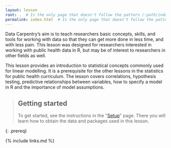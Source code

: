 ```yaml
---
layout: lesson
root: .  # Is the only page that doesn't follow the pattern /:path/index.html
permalink: index.html  # Is the only page that doesn't follow the pattern /:path/index.html
---
```

Data Carpentry’s aim is to teach researchers basic concepts, skills, and tools for working with data so that they can get more done in less time, and with less pain. 
This lesson was designed for researchers interested in working with public health data in R, but may be of interest to researchers in other fields as well.

This lesson provides an introduction to statistical concepts commonly used for linear modelling. It is a prerequisite for the other lessons in the statistics for public health curriculum. 
The lesson covers correlations, hypothesis testing, predictive relationships between variables, how to specify a model in R and the importance of model assumptions. 

> ## Getting started
> To get started, see the instructions in the "[Setup](setup.html)" page. There you will learn how to obtain the data and packages used in this lesson.  
> 
{: .prereq}

{% include links.md %}
